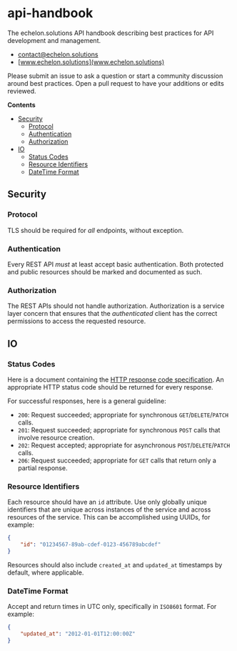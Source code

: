 # api-handbook

The echelon.solutions API handbook describing best practices for API development and management.

- [contact@echelon.solutions](mailto:contact@echelon.solutions)
- [www.echelon.solutions](www.echelon.solutions)

Please submit an issue to ask a question or start a community discussion around best practices. Open a pull request to have your additions or edits reviewed.

**Contents**
- [Security](#security)
	- [Protocol](#protocol)
    - [Authentication](#authentication)
    - [Authorization](#authorization)
- [IO](#io)
	- [Status Codes](#status-codes)
    - [Resource Identifiers](#resource-identifiers)
    - [DateTime Format](#datetime-format)

## Security

### Protocol

TLS should be required for *all* endpoints, without exception.

### Authentication

Every REST API *must* at least accept basic authentication. Both protected and public resources should be marked and documented as such.

### Authorization

The REST APIs should not handle authorization. Authorization is a service layer concern that ensures that the *authenticated* client has the correct permissions to access the requested resource.

## IO

### Status Codes

Here is a document containing the [HTTP response code specification](https://www.w3.org/Protocols/rfc2616/rfc2616-sec10.html). An appropriate HTTP status code should be returned for every response.

For successful responses, here is a general guideline:

- `200`: Request succeeded; appropriate for synchronous `GET`/`DELETE`/`PATCH` calls.
- `201`: Request succeeded; appropriate for synchronous `POST` calls that involve resource creation.
- `202`: Request accepted; appropriate for asynchronous `POST`/`DELETE`/`PATCH` calls.
- `206`: Request succeeded; appropriate for `GET` calls that return only a partial response.

### Resource Identifiers

Each resource should have an `id` attribute. Use only globally unique identifiers that are unique across instances of the service and across resources of the service. This can be accomplished using UUIDs, for example:

```json
{
	"id": "01234567-89ab-cdef-0123-456789abcdef"
}
```

Resources should also include `created_at` and `updated_at` timestamps by default, where applicable.

### DateTime Format

Accept and return times in UTC only, specifically in `ISO8601` format. For example:

```json
{
	"updated_at": "2012-01-01T12:00:00Z"
}
```




